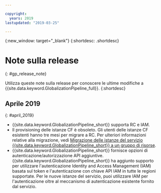 ```yaml
---

copyright:
  years: 2019
lastupdated: "2019-03-25"

---
```


{:new_window: target="_blank"}
{:shortdesc: .shortdesc}

# Note sulla release
{: #gp_release_note}

Utilizza queste note sulla release per conoscere le ultime modifiche a {{site.data.keyword.GlobalizationPipeline_full}}.
{:shortdesc}

## Aprile 2019
{: #april_2019}

* {{site.data.keyword.GlobalizationPipeline_short}} supporta RC e IAM.
* Il provisioning delle istanze CF è obsoleto. Gli utenti delle istanze CF esistenti hanno tre mesi per migrare a RC. Per ulteriori informazioni relative alla migrazione, vedi [Migrazione delle istanze del servizio {{site.data.keyword.GlobalizationPipeline_short}} a un gruppo di risorse](/docs/GlobalizationPipeline/gp_migration.html).
* {{site.data.keyword.GlobalizationPipeline_short}} fornisce opzioni di autenticazione/autorizzazione API aggiuntive. {{site.data.keyword.GlobalizationPipeline_short}} ha aggiunto supporto per utilizzare l'autenticazione Identity and Access Management (IAM) basata sul token e l'autenticazione con chiave API IAM in tutte le regioni supportate. Per le nuove istanze del servizio, puoi utilizzare IAM per l'autenticazione oltre al meccanismo di autenticazione esistente fornito dal servizio.
